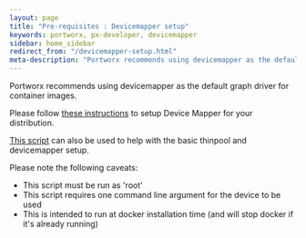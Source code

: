 ```yaml
---
layout: page
title: "Pre-requisites : Devicemapper setup"
keywords: portworx, px-developer, devicemapper
sidebar: home_sidebar
redirect_from: "/devicemapper-setup.html"
meta-description: "Portworx recommends using devicemapper as the default graph driver for container images. Follow these instructions to setup Device Mapper for your distribution."
---
```

Portworx recommends using devicemapper as the default graph driver for container images.

Please follow [these instructions](https://docs.docker.com/engine/userguide/storagedriver/device-mapper-driver/#/configure-docker-with-devicemapper) to setup Device Mapper for your distribution.

[This script](https://raw.githubusercontent.com/portworx/px-docs/gh-pages/devicemapper-setup.sh) can also be used to help with the basic thinpool and devicemapper setup.

Please note the following caveats:

 * This script must be run as 'root'
 * This script requires one command line argument for the device to be used
 * This is intended to run at docker installation time (and will stop docker if it's already running)
